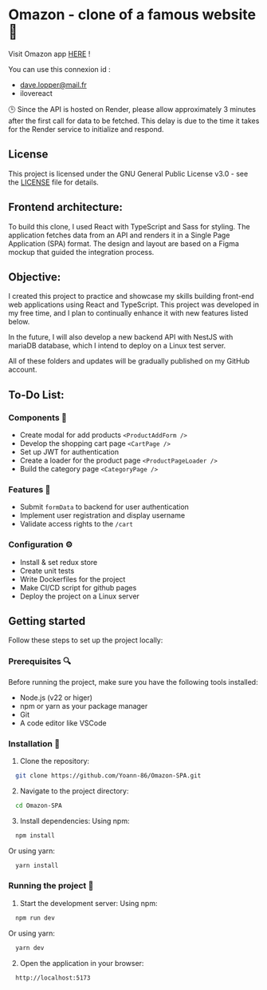 # Omazon - clone of a famous website 🌟

Visit Omazon app [HERE](https://yoann-86.github.io/Omazon/#/) !

You can use this connexion id :
  - dave.lopper@mail.fr
  - ilovereact

🕒 Since the API is hosted on Render, please allow approximately 3 minutes after the first call for data to be fetched. This delay is due to the time it takes for the Render service to initialize and respond.

## License

This project is licensed under the GNU General Public License v3.0 - see the [LICENSE](LICENSE) file for details.


## Frontend architecture: 

To build this clone, I used React with TypeScript and Sass for styling. The application fetches data from an API and renders it in a Single Page Application (SPA) format. The design and layout are based on a Figma mockup that guided the integration process.

## Objective:

I created this project to practice and showcase my skills building front-end web applications using React and TypeScript. This project was developed in my free time, and I plan to continually enhance it with new features listed below.

In the future, I will also develop a new backend API with NestJS with mariaDB database, which I intend to deploy on a Linux test server.

All of these folders and updates will be gradually published on my GitHub account.


## To-Do List: 

### Components 🧱
- Create modal for add products `<ProductAddForm />`
- Develop the shopping cart page `<CartPage />`
- Set up JWT for authentication
- Create a loader for the product page `<ProductPageLoader />`
- Build the category page `<CategoryPage />`

### Features 🌟
- Submit `formData` to backend for user authentication
- Implement user registration and display username
- Validate access rights to the `/cart`

### Configuration ⚙️
- Install & set redux store
- Create unit tests 
- Write Dockerfiles for the project
- Make CI/CD script for github pages
- Deploy the project on a Linux server 

## Getting started 

Follow these steps to set up the project locally:

### Prerequisites 🔍

Before running the project, make sure you have the following tools installed:
- Node.js (v22 or higer)
- npm or yarn as your package manager
- Git 
- A code editor like VSCode

### Installation 🔧

1. Clone the repository:
```bash
  git clone https://github.com/Yoann-86/Omazon-SPA.git
```

2. Navigate to the project directory:
```bash
  cd Omazon-SPA
```

3. Install dependencies:
Using npm:
```bash
  npm install
```

Or using yarn:
```bash
  yarn install
```

### Running the project 🚀

1. Start the development server:
Using npm:
```bash
  npm run dev
```

Or using yarn:
```bash
  yarn dev
```

2. Open the application in your browser:
```arduino
  http://localhost:5173
```


<!-- ### Running tests (optional)

Using npm:
```bash
  npm run test
```

Or using yarn:
```bash
  yarn test
``` -->